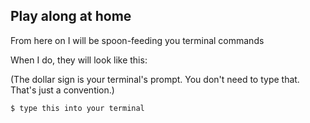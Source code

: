 ##  Play along at home

From here on I will be spoon-feeding you terminal commands

When I do, they will look like this:

(The dollar sign is your terminal's prompt. You don't need to type that. That's just a convention.)

```$ type this into your terminal```